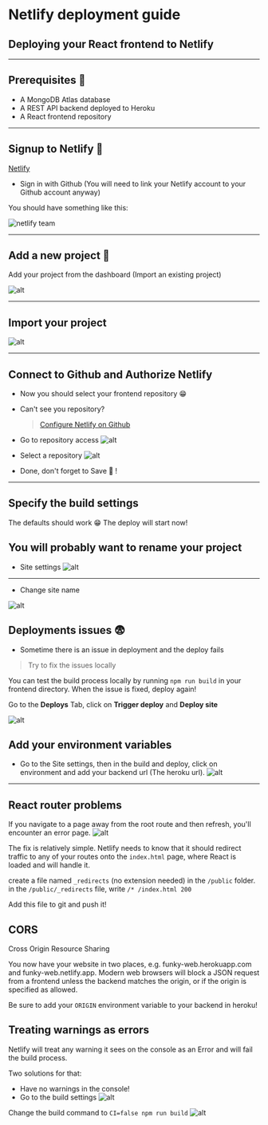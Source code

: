 # Netlify deployment guide

## Deploying your React frontend to Netlify

---

## Prerequisites 📄

- A MongoDB Atlas database
- A REST API backend deployed to Heroku
- A React frontend repository

---

## Signup to Netlify 👋

[Netlify](https://www.netlify.com/)

- Sign in with Github (You will need to link your Netlify account to your Github account anyway)

You should have something like this:

![netlify team](https://i.imgur.com/3jh39kB.png)

---

## Add a new project 🤗

Add your project from the dashboard (Import an existing project)

![alt](https://i.imgur.com/LZDSxUy.png)

---

## Import your project

![alt](https://i.imgur.com/Z8ffG8J.png)

---

## Connect to Github and Authorize Netlify

- Now you should select your frontend repository 😁
- Can't see you repository?

  > [Configure Netlify on Github](https://github.com/apps/netlify/installations/new)

- Go to repository access
  ![alt](https://i.imgur.com/f7yhGDF.png)

- Select a repository
  ![alt](https://i.imgur.com/5SLBBuo.png)

- Done, don't forget to Save 🤔 !

---

## Specify the build settings

The defaults should work 😁
The deploy will start now!

## You will probably want to rename your project

- Site settings
  ![alt](https://i.imgur.com/EpwqVLS.png)

---

- Change site name

![alt](https://i.imgur.com/lxYtA79.png)

## Deployments issues 😨

- Sometime there is an issue in deployment and the deploy fails

> Try to fix the issues locally

You can test the build process locally by running `npm run build` in your frontend directory.
When the issue is fixed, deploy again!

Go to the **Deploys** Tab, click on **Trigger deploy** and **Deploy site**

![alt](https://i.imgur.com/sXeS2nH.png)

## Add your environment variables

- Go to the Site settings, then in the build and deploy, click on environment and add your backend url (The heroku url).
  ![alt](https://i.imgur.com/94p8sIe.png)

---

## React router problems

If you navigate to a page away from the root route and then refresh, you'll encounter an error page.
![alt](https://i.imgur.com/qfaiBbO.png)

The fix is relatively simple.
Netlify needs to know that it should redirect traffic to any of your routes onto the `index.html` page, where React is loaded and will handle it.

create a file named `_redirects` (no extension needed) in the `/public` folder.
in the `/public/_redirects` file, write `/* /index.html 200`

Add this file to git and push it!

## CORS

Cross Origin Resource Sharing

You now have your website in two places, e.g. funky-web.herokuapp.com and funky-web.netlify.app. Modern web browsers will block a JSON request from a frontend unless the backend matches the origin, or if the origin is specified as allowed.

Be sure to add your `ORIGIN` environment variable to your backend in heroku!

## Treating warnings as errors

Netlify will treat any warning it sees on the console as an Error and will fail the build process.

Two solutions for that:

- Have no warnings in the console!
- Go to the build settings ![alt](https://i.imgur.com/sP6rq8z.png)

Change the build command to `CI=false npm run build`
![alt](https://i.imgur.com/8SUIGvC.png)
